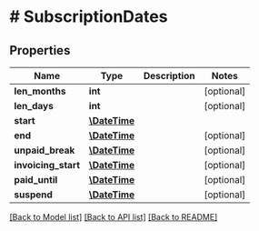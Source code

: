 # # SubscriptionDates

## Properties

Name | Type | Description | Notes
------------ | ------------- | ------------- | -------------
**len_months** | **int** |  | [optional] 
**len_days** | **int** |  | [optional] 
**start** | [**\DateTime**](\DateTime.md) |  | 
**end** | [**\DateTime**](\DateTime.md) |  | [optional] 
**unpaid_break** | [**\DateTime**](\DateTime.md) |  | [optional] 
**invoicing_start** | [**\DateTime**](\DateTime.md) |  | [optional] 
**paid_until** | [**\DateTime**](\DateTime.md) |  | [optional] 
**suspend** | [**\DateTime**](\DateTime.md) |  | [optional] 

[[Back to Model list]](../../README.md#documentation-for-models) [[Back to API list]](../../README.md#documentation-for-api-endpoints) [[Back to README]](../../README.md)


